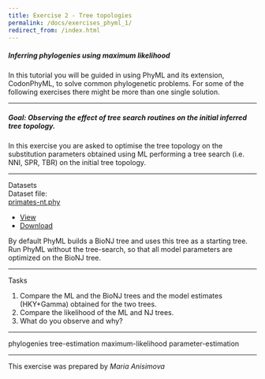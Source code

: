 ```yaml
---
title: Exercise 2 - Tree topologies
permalink: /docs/exercises_phyml_1/
redirect_from: /index.html
---
```


##### Inferring phylogenies using maximum likelihood
In this tutorial you will be guided in using PhyML and its extension, CodonPhyML, to solve common phylogenetic problems. For some of the following exercises there might be more than one single solution.

---

##### **Goal: Observing the effect of tree search routines on the initial inferred tree topology.**

In this exercise you are asked to optimise the tree topology on the substitution parameters obtained using ML performing a tree search (i.e. NNI, SPR, TBR) on the initial tree topology.

---

<div class="panel panel-primary">
    <div class="panel-heading">Datasets</div>
    <div class="panel-body">
        Dataset file: <div class="btn-group">
          <a href="#" class="btn btn-default">primates-nt.phy</a>
          <a href="#" class="btn btn-default dropdown-toggle" data-toggle="dropdown"><span class="caret"></span></a>
          <ul class="dropdown-menu">
            <li><a href="#">View</a></li>
            <li><a href="../../tutorial_data/tutorial01_phyml/primates-nt.phy">Download</a></li>
          </ul>
        </div>
    </div>
</div>


By default PhyML builds a BioNJ tree and uses this tree as a starting tree. Run PhyML without the tree-search, so that all model parameters are optimized on the BioNJ tree.

---

<div class="panel panel-default">
    <div class="panel-heading">Tasks</div>
    <div class="panel-body">
    <ol>
      <li>Compare the ML and the BioNJ trees and the model estimates (HKY+Gamma) obtained for the two trees.</li>
      <li>Compare the likelihood of the ML and NJ trees.</li>
      <li>What do you observe and why?</li>
    </ol>
    </div>
</div>

---

<p>
<span class="label label-default">phylogenies</span>
<span class="label label-default">tree-estimation</span>
<span class="label label-default">maximum-likelihood</span>
<span class="label label-default">parameter-estimation</span>
</p>

---

This exercise was prepared by *Maria Anisimova*
